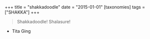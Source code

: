 +++
title = "shakkadoodle"
date = "2015-01-01"
[taxonomies]
tags = ["SHAKKA"]
+++

> Shakkadoodle! Shalasure!
- Tita Ging
